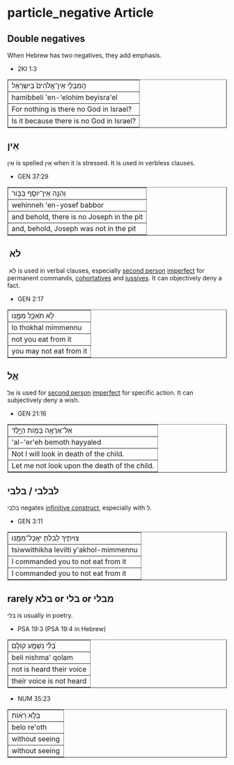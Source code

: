 # particle_negative Article
## Double negatives

When Hebrew has two negatives, they add emphasis.

* 2KI 1:3
<table border="1" class="docutils">
<colgroup>
<col width="100%" />
</colgroup>
<tbody valign="top">
<tr class="row-odd"><td>הַֽמִבְּלִ֤י אֵין־אֱלֹהִים֙ בְּיִשְׂרָאֵ֔ל</td>
</tr>
<tr class="row-even"><td>hamibbeli 'en-'elohim beyisra'el</td>
</tr>
<tr class="row-odd"><td>For nothing is there no God in Israel?</td>
</tr>
<tr class="row-even"><td>Is it because there is no God in Israel?</td>
</tr>
</tbody>
</table>

## אֵין

אֵין is spelled אַיִן when it is stressed. It is used in verbless clauses.

* GEN 37:29
<table border="1" class="docutils">
<colgroup>
<col width="100%" />
</colgroup>
<tbody valign="top">
<tr class="row-odd"><td>וְהִנֵּ֥ה אֵין־יוֹסֵ֖ף בַּבּ֑וֹר</td>
</tr>
<tr class="row-even"><td>wehinneh 'en-yosef babbor</td>
</tr>
<tr class="row-odd"><td>and behold, there is no Joseph in the pit</td>
</tr>
<tr class="row-even"><td>and, behold, Joseph was not in the pit</td>
</tr>
</tbody>
</table>

##  לֹא

 לֹא is used in verbal clauses, especially [second person](https://git.door43.org/Door43/en-uhg/src/master/content/person_second/02.md) [imperfect](https://git.door43.org/Door43/en-uhg/src/master/content/verb_imperfect/02.md#direct-negative-commands-especially-with--to-express-an-emphatic-prohibition) for permanent commands, [cohortatives](https://git.door43.org/Door43/en-uhg/src/master/content/verb_cohortative/02.md) and [jussives](https://git.door43.org/Door43/en-uhg/src/master/content/verb_jussive/02.md). It can objectively deny a fact.

* GEN 2:17
<table border="1" class="docutils">
<colgroup>
<col width="100%" />
</colgroup>
<tbody valign="top">
<tr class="row-odd"><td>לֹ֥א תֹאכַ֖ל מִמֶּ֑נּוּ</td>
</tr>
<tr class="row-even"><td>lo thokhal mimmennu</td>
</tr>
<tr class="row-odd"><td>not you eat from it</td>
</tr>
<tr class="row-even"><td>you may not eat from it</td>
</tr>
</tbody>
</table>

## אַַל

אַַל is used for [second person](https://git.door43.org/Door43/en-uhg/src/master/content/person_second/02.md) [imperfect](https://git.door43.org/Door43/en-uhg/src/master/content/verb_imperfect/02.md) for specific action. It can subjectively deny a wish.

* GEN 21:16
<table border="1" class="docutils">
<colgroup>
<col width="100%" />
</colgroup>
<tbody valign="top">
<tr class="row-odd"><td>אַל־אֶרְאֶ֖ה בְּמ֣וֹת הַיָּ֑לֶד</td>
</tr>
<tr class="row-even"><td>'al-'er'eh bemoth hayyaled</td>
</tr>
<tr class="row-odd"><td>Not I will look in death of the child.</td>
</tr>
<tr class="row-even"><td>Let me not look upon the death of the child.</td>
</tr>
</tbody>
</table>

## לבלבי / בלבי

בלבי negates [infinitive construct](https://git.door43.org/Door43/en-uhg/src/master/content/infinitive_construct/02.md), especially with ל.

* GEN 3:11
<table border="1" class="docutils">
<colgroup>
<col width="100%" />
</colgroup>
<tbody valign="top">
<tr class="row-odd"><td>צִוִּיתִ֛יךָ לְבִלְתִּ֥ יאֲכָל־מִמֶּ֖נּוּ</td>
</tr>
<tr class="row-even"><td>tsiwwithikha levilti y'akhol-mimmennu</td>
</tr>
<tr class="row-odd"><td>I commanded you to not eat from it</td>
</tr>
<tr class="row-even"><td>I commanded you to not eat from it</td>
</tr>
</tbody>
</table>

## rarely בלא or בלי or מבלי

בלי is usually in poetry.

* PSA 19:3 (PSA 19:4 in Hebrew)
<table border="1" class="docutils">
<colgroup>
<col width="100%" />
</colgroup>
<tbody valign="top">
<tr class="row-odd"><td>בְּ֝לִ֗י נִשְׁמָ֥ע קוֹלָֽם</td>
</tr>
<tr class="row-even"><td>beli nishma' qolam</td>
</tr>
<tr class="row-odd"><td>not is heard their voice</td>
</tr>
<tr class="row-even"><td>their voice is not heard</td>
</tr>
</tbody>
</table>

* NUM 35:23
<table border="1" class="docutils">
<colgroup>
<col width="100%" />
</colgroup>
<tbody valign="top">
<tr class="row-odd"><td>בְּלֹ֣א רְא֔וֹת</td>
</tr>
<tr class="row-even"><td>belo re'oth</td>
</tr>
<tr class="row-odd"><td>without seeing</td>
</tr>
<tr class="row-even"><td>without seeing</td>
</tr>
</tbody>
</table>